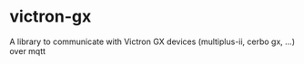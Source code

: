 # victron-gx

A library to communicate with Victron GX devices (multiplus-ii, cerbo gx, …) over mqtt